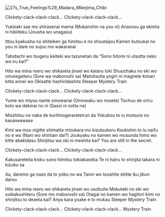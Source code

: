![27s_True_Feelings%29_Madara_Mikejima_Chibi](https://github.com/user-attachments/assets/3a371fbb-b665-4c21-a792-5bcddb30978f)

Clickety-clack-clack-clack…
Clickety-clack-clack-clack…

Yukisaki sae mo shirasenai mama
(Mukanshin na you ni)
Anaunsu ga ekisha ni hibiiteku
(Jousha wo unagasu)

Ittou kyakusha no shiteiken ga himitsu e no shoutaijou
Kamen butoukai no you ni dare no sujou mo wakaranai

Tabidachi wo tsugeru keiteki wa tazunetan da
“Sono hitomi ni utsutta neko wa iru kai?”

Hito wa mina reeru wo shikareta jinsei wo kataru toki
Shuuchaku no eki wo omoiegaiteru
(Sore wa maboroshi sa)
Matoitsuita yogiri ni magirete kimari kitta annei wo
Okisatte hashiridashita
Sleeper Mystery Train

Clickety-clack-clack-clack…
Clickety-clack-clack-clack…

Yume wo miyou nante omowanai
(Omowaku wo nosete)
Tochuu de oriru koto wa dekinai no ni
(Sasoi ni notta ne)

Misshitsu no naka de kurihirogerareteirun da
Yokubou to iu motsure no kasaneawase

Kimi wa mou nigitte shimatta mizukara mo kizutsukeru
Koukishin to iu naifu no e wo
(Nani wo shiritain dai?)
Joukyaku no kamen wo musunda himo wo kitte abakidasu
Shinjitsu wa oki ni meshita kai?
You are still in the secret.

Clickety-clack-clack-clack…
Clickety-clack-clack-clack…

Kakusareteita kioku sono himitsu tokiakaseba
Te ni hairu to shinjita takara ni kizuku sa

Aa, daremo ga nazo da to yobu no wa
Tanin wo tooshite shitte iku jibun darou

Hito wa mina reeru wo shikareta jinsei wo usobuite
Mokuteki no eki wo ooikakushiteru
(Sore mo maboroshi sa)
Otagai no kamen wo hagitori kimi no shinjitsu to deaeta kai?
Anya kara yoake e to mukau Sleeper Mystery Train

Clickety-clack-clack-clack…
Clickety-clack-clack-clack… Mystery Train
